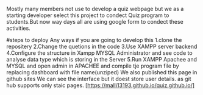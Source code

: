 Mostly many members not use to develop a quiz webpage but we as a starting developer select this project to condect Quiz program to students.But now way days all are using google form to condect these activities.


#steps to deploy
Any ways if you are going to develop this
1.clone the repositery
2.Change the quetions in the code
3.Use XAMPP server backend
4.Configure the structure in Xampp MYSQL Administrator and see code to analyse data type which is storing in the Server
5.Run XAMPP Apachee and MYSQL and open admin in APACHEE and compile tje program file by replacing dashboard with file name(unziped)
We also published this page in github sites We can see the interface but it doest store user details. as git hub supports only staic pages.
[https://malli13193.github.io/quiz.github.io/]
